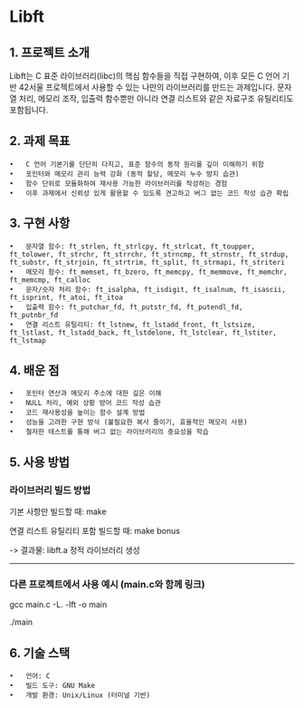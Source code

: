 # Libft

## 1. 프로젝트 소개

Libft는 C 표준 라이브러리(libc)의 핵심 함수들을 직접 구현하여, 이후 모든 C 언어 기반 42서울 프로젝트에서 사용할 수 있는 나만의 라이브러리를 만드는 과제입니다. 문자열 처리, 메모리 조작, 입출력 함수뿐만 아니라 연결 리스트와 같은 자료구조 유틸리티도 포함됩니다.


## 2. 과제 목표
	•	C 언어 기본기를 단단히 다지고, 표준 함수의 동작 원리를 깊이 이해하기 위함
	•	포인터와 메모리 관리 능력 강화 (동적 할당, 메모리 누수 방지 습관)
	•	함수 단위로 모듈화하여 재사용 가능한 라이브러리를 작성하는 경험
	•	이후 과제에서 신뢰성 있게 활용할 수 있도록 견고하고 버그 없는 코드 작성 습관 확립


## 3. 구현 사항
	•	문자열 함수: ft_strlen, ft_strlcpy, ft_strlcat, ft_toupper, ft_tolower, ft_strchr, ft_strrchr, ft_strncmp, ft_strnstr, ft_strdup, ft_substr, ft_strjoin, ft_strtrim, ft_split, ft_strmapi, ft_striteri
	•	메모리 함수: ft_memset, ft_bzero, ft_memcpy, ft_memmove, ft_memchr, ft_memcmp, ft_calloc
	•	문자/숫자 처리 함수: ft_isalpha, ft_isdigit, ft_isalnum, ft_isascii, ft_isprint, ft_atoi, ft_itoa
	•	입출력 함수: ft_putchar_fd, ft_putstr_fd, ft_putendl_fd, ft_putnbr_fd
	•	연결 리스트 유틸리티: ft_lstnew, ft_lstadd_front, ft_lstsize, ft_lstlast, ft_lstadd_back, ft_lstdelone, ft_lstclear, ft_lstiter, ft_lstmap


## 4. 배운 점
	•	포인터 연산과 메모리 주소에 대한 깊은 이해
	•	NULL 처리, 예외 상황 방어 코드 작성 습관
	•	코드 재사용성을 높이는 함수 설계 방법
	•	성능을 고려한 구현 방식 (불필요한 복사 줄이기, 효율적인 메모리 사용)
	•	철저한 테스트를 통해 버그 없는 라이브러리의 중요성을 학습


## 5. 사용 방법
### 라이브러리 빌드 방법

기본 사항만 빌드할 때: make

연결 리스트 유틸리티 포함 빌드할 때: make bonus

-> 결과물: libft.a 정적 라이브러리 생성

---

### 다른 프로젝트에서 사용 예시 (main.c와 함께 링크)

gcc main.c -L. -lft -o main

./main


## 6. 기술 스택
	•	언어: C
	•	빌드 도구: GNU Make
	•	개발 환경: Unix/Linux (터미널 기반)

